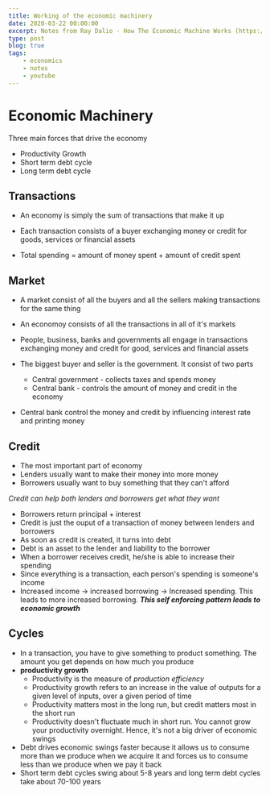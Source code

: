 ```yaml
---
title: Working of the economic machinery
date: 2020-03-22 00:00:00
excerpt: Notes from Ray Dalio - How The Economic Machine Works (https://www.youtube.com/watch?v=PHe0bXAIuk0)
type: post
blog: true
tags:
    - economics
    - notes
    - youtube
---
```


# Economic Machinery

Three main forces that drive the economy

- Productivity Growth
- Short term debt cycle
- Long term debt cycle

## Transactions

- An economy is simply the sum of transactions that make it up
- Each transaction consists of a buyer exchanging money or credit for goods, services or financial assets

- Total spending = amount of money spent + amount of credit spent

## Market

- A market consist of all the buyers and all the sellers making transactions for the same thing
- An economoy consists of all the transactions in all of it's markets
- People, business, banks and governments all engage in transactions exchanging money and credit for good, services and financial assets

- The biggest buyer and seller is the government. It consist of two parts
  - Central government - collects taxes and spends money
  - Central bank - controls the amount of money and credit in the economy
- Central bank control the money and credit by influencing interest rate and printing money

## Credit

- The most important part of economy
- Lenders usually want to make their money into more money
- Borrowers usually want to buy something that they can't afford

_Credit can help both lenders and borrowers get what they want_

- Borrowers return principal + interest
- Credit is just the ouput of a transaction of money between lenders and borrowers
- As soon as credit is created, it turns into debt
- Debt is an asset to the lender and liability to the borrower
- When a borrower receives credit, he/she is able to increase their spending
- Since everything is a transaction, each person's spending is someone's income
- Increased income -> increased borrowing -> Increased spending. This leads to more increased borrowing. **_This self enforcing pattern leads to economic growth_**

## Cycles

- In a transaction, you have to give something to product something. The amount you get depends on how much you produce
- **productivity growth**
  - Productivity is the measure of _production efficiency_
  - Productivity growth refers to an increase in the value of outputs for a given level of inputs, over a given period of time
  - Productivity matters most in the long run, but credit matters most in the short run
  - Productivity doesn't fluctuate much in short run. You cannot grow your productivity overnight. Hence, it's not a big driver of economic swings
- Debt drives economic swings faster because it allows us to consume more than we produce when we acquire it and forces us to consume less than we produce when we pay it back
- Short term debt cycles swing about 5-8 years and long term debt cycles take about 70-100 years

